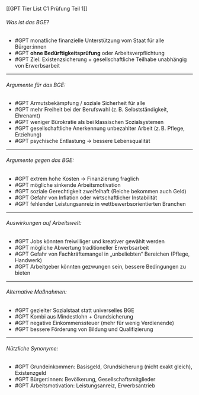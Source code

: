 [[GPT Tier List C1 Prüfung Teil 1]]

###### Was ist das BGE?
- #GPT monatliche finanzielle Unterstützung vom Staat für alle Bürger:innen  
- #GPT **ohne Bedürftigkeitsprüfung** oder Arbeitsverpflichtung  
- #GPT Ziel: Existenzsicherung + gesellschaftliche Teilhabe unabhängig von Erwerbsarbeit  

---

###### Argumente *für* das BGE:
- #GPT Armutsbekämpfung / soziale Sicherheit für alle  
- #GPT mehr Freiheit bei der Berufswahl (z. B. Selbstständigkeit, Ehrenamt)  
- #GPT weniger Bürokratie als bei klassischen Sozialsystemen  
- #GPT gesellschaftliche Anerkennung unbezahlter Arbeit (z. B. Pflege, Erziehung)  
- #GPT psychische Entlastung → bessere Lebensqualität  

---

###### Argumente *gegen* das BGE:
- #GPT extrem hohe Kosten → Finanzierung fraglich  
- #GPT mögliche sinkende Arbeitsmotivation  
- #GPT soziale Gerechtigkeit zweifelhaft (Reiche bekommen auch Geld)  
- #GPT Gefahr von Inflation oder wirtschaftlicher Instabilität  
- #GPT fehlender Leistungsanreiz in wettbewerbsorientierten Branchen  

---

###### Auswirkungen auf Arbeitswelt:
- #GPT Jobs könnten freiwilliger und kreativer gewählt werden  
- #GPT mögliche Abwertung traditioneller Erwerbsarbeit  
- #GPT Gefahr von Fachkräftemangel in „unbeliebten“ Bereichen (Pflege, Handwerk)  
- #GPT Arbeitgeber könnten gezwungen sein, bessere Bedingungen zu bieten  

---

###### Alternative Maßnahmen:
- #GPT gezielter Sozialstaat statt universelles BGE  
- #GPT Kombi aus Mindestlohn + Grundsicherung  
- #GPT negative Einkommenssteuer (mehr für wenig Verdienende)  
- #GPT bessere Förderung von Bildung und Qualifizierung  

---

###### Nützliche Synonyme:
- #GPT Grundeinkommen: Basisgeld, Grundsicherung (nicht exakt gleich), Existenzgeld  
- #GPT Bürger:innen: Bevölkerung, Gesellschaftsmitglieder  
- #GPT Arbeitsmotivation: Leistungsanreiz, Erwerbsantrieb  